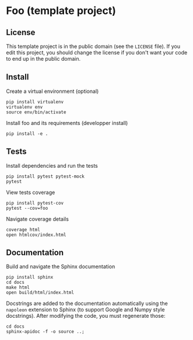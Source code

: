 # Foo (template project)

## License

This template project is in the public domain (see the `LICENSE` file). If you edit this project, you should change the license if you don't want your code to end up in the public domain.


## Install 

Create a virtual environment (optional)

    pip install virtualenv
    virtualenv env
    source env/bin/activate

Install foo and its requirements (developper install)

    pip install -e .


## Tests
Install dependencies and run the tests

    pip install pytest pytest-mock
    pytest

View tests coverage

    pip install pytest-cov
    pytest --cov=foo

Navigate coverage details

    coverage html
    open htmlcov/index.html


## Documentation
Build and navigate the Sphinx documentation

    pip install sphinx
    cd docs
    make html
    open build/html/index.html

Docstrings are added to the documentation automatically using the `napoleon` extension to Sphinx (to support Google and Numpy style docstrings). After modifying the code, you must regenerate those:

    cd docs
    sphinx-apidoc -f -o source ..;
